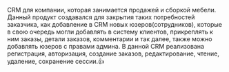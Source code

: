 CRM для компании, которая занимается продажей и сборкой мебели.
Данный продукт создавался для закрытия таких потребностей заказчика, как добавление в CRM новых юзеров(сотрудников), которые в свою очередь могли добавлять в систему клиентов, прикреплять к ним заказы, детали заказов, комментарии и так далее, также можно добавлять юзеров с правами админа.
В данной CRM реализована регистрация, авторизация, создание заказов, редактирование, чтение, удаление, сохранение сессии.👍
